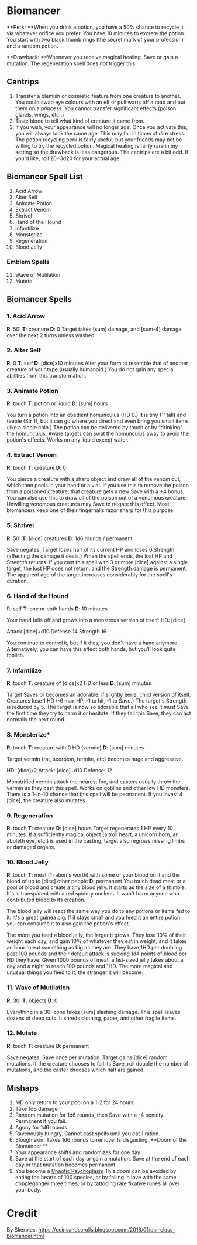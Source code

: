 # Biomancer

**Perk: **When you drink a potion, you have a 50% chance to recycle it via whatever orifice you prefer. You have 10 minutes to excrete the potion. You start with two black thumb rings (the secret mark of your profession) and a random potion. 

**Drawback: **Whenever you receive magical healing, Save or gain a mutation. The regeneration spell does not trigger this. 

## Cantrips

1. Transfer a blemish or cosmetic feature from one creature to another. You could swap eye colours with an elf or pull warts off a toad and put them on a princess. You cannot transfer significant effects (poison glands, wings, etc..)
2. Taste blood to tell what kind of creature it came from. 
3. If you wish, your appearance will no longer age. Once you activate this, you will always look the same age. This may fail in times of dire stress. 
   The potion recycling perk is fairly useful, but your friends may not be willing to try the recycled potion. Magical healing is fairly rare in my setting so the drawback is less dangerous. The cantrips are a bit odd. If you'd like, roll 20+3d20 for your actual age. 

## Biomancer Spell List

1. Acid Arrow
2. Alter Self
3. Animate Potion
4. Extract Venom
5. Shrivel
6. Hand of the Hound
7. Infantilize
8. Monsterize
9. Regeneration
10. Blood Jelly
### Emblem Spells

11. Wave of Mutilation
12. Mutate

## Biomancer Spells

### 1. Acid Arrow

**R**: 50' **T**: creature **D**: 0 
     Target takes [sum] damage, and [sum-4] damage over the next 2 turns unless washed.
### 2. Alter Self 
**R**: 0 **T**: self **D**: [dice]x10 minutes 
     Alter your form to resemble that of another creature of your type (usually humanoid.) You do not gain any special abilities from this transformation. 
### 3. Animate Potion

**R**: touch **T**: potion or liquid **D**: [sum] hours

You turn a potion into an obedient homunculus (HD 0.) It is tiny (1' tall) and feeble (Str 1), but it can go where you direct and even bring you small items (like a single coin.) The potion can be delivered by touch or by “drinking” the homunculus. Aware targets can swat the homunculus away to avoid the potion's effects. Works on any liquid except water.

### 4. Extract Venom

**R**: touch **T**: creature **D**: 0

You pierce a creature with a sharp object and draw all of the venom out, which then pools in your hand or a vial. If you use this to remove the poison from a poisoned creature, that creature gets a new Save with a +4 bonus. You can also use this to draw all of the poison out of a venomous creature. Unwilling venomous creatures may Save to negate this effect. Most biomancers keep one of their fingernails razor sharp for this purpose.

### 5. Shrivel

**R**. 50' **T**: [dice] creatures **D**: 1d6 rounds / permanent

Save negates. Target loses half of its current HP and loses 6 Strength (affecting the damage it deals.) When the spell ends, the lost HP and Strength returns. If you cast this spell with 3 or more [dice] against a single target, the lost HP does not return, and the Strength damage is permanent. The apparent age of the target increases considerably for the spell's duration.

### 6. Hand of the Hound

R. self **T**: one or both hands **D**: 10 minutes

Your hand falls off and grows into a monstrous version of itself: 
HD: [dice]

Attack [dice]+d10
Defense 14 
Strength 16

You continue to control it, but if it dies, you don't have a hand anymore. Alternatively, you can have this affect both hands, but you’ll look quite foolish.

### 7. Infantilize

**R**: touch **T**: creature of [dice]x2 HD or less **D**: [sum] minutes 

Target Saves or becomes an adorable, if slightly eerie, child version of itself. Creatures lose 1 HD (-6 max HP, -1 to hit, -1 to Save.) The target's Strength is reduced by 5. The target is now so adorable that all who see it must Save the first time they try to harm it or hesitate. If they fail this Save, they can act normally the next round.

### 8. Monsterize*

**R**: touch **T**: creature with 0 HD (vermin) **D**: [sum] minutes

Target vermin (rat, scorpion, termite, etc) becomes huge and aggressive. 

HD: [dice]x2 
Attack: [dice]+d10 
Defense: 12 

Monstrified vermin attack the nearest foe, and casters usually throw the vermin as they cast this spell. Works on goblins and other low HD monsters. There is a 1-in-10 chance that this spell will be permanent. If you invest 4 [dice], the creature also mutates.

### 9. Regeneration

**R**: touch **T**: creature **D**: [dice] hours 
Target regenerates 1 HP every 10 minutes. If a sufficiently magical object (a troll heart, a unicorn horn, an aboleth eye, etc.) is used in the casting, target also regrows missing limbs or damaged organs. 

### 10. Blood Jelly

**R**: touch **T**: meat (1 ration's worth) with some of your blood on it and the blood of up to [dice] other people **D**: permanent
You touch dead meat or a pool of blood and create a tiny blood jelly. It starts as the size of a thimble. It's is transparent with a red spidery nucleus. It won't harm anyone who contributed blood to its creation. 

The blood jelly will react the same way you do to any potions or items fed to it. It's a great guinea pig. If it stays small and you feed it an entire potion, you can consume it to also gain the potion's effect.

The more you feed a blood jelly, the larger it grows. They lose 10% of their weight each day, and gain 10% of whatever they eat in weight, and it takes an hour to eat something as big as they are. They have 1HD per doubling past 100 pounds and their default attack is sucking 1d4 points of blood per HD they have. Given 1000 pounds of meat, a fist-sized jelly takes about a day and a night to reach 100 pounds and 1HD. The more magical and unusual things you feed to it, the stranger it will become. 

### 11. Wave of Mutilation
**R**: 30' **T**: objects **D**: 0

Everything in a 30' cone takes [sum] slashing damage. This spell leaves dozens of deep cuts. It shreds clothing, paper, and other fragile items.

### 12. Mutate 

**R**: touch **T**: creature **D**: permanent

Save negates. Save once per mutation. Target gains [dice] random mutations. If the creature chooses to fail its Save, roll double the number of mutations, and the caster chooses which half are gained. 

## Mishaps

1. MD only return to your pool on a 1-2 for 24 hours 
2. Take 1d6 damage 
3. Random mutation for 1d6 rounds, then Save with a -4 penalty. Permanent if you fail. 
4. Agony for 1d6 rounds.
5. Ravenously hungry. Cannot cast spells until you eat 1 ration.
6. Slough skin. Takes 1d6 rounds to remove. Is disgusting. 
   **Doom of the Biomancer **
7. Your appearance shifts and randomizes for one day 
8. Save at the start of each day or gain a mutation. Save at the end of each day or that mutation becomes permanent. 
9. You become a [Chaotic Psychoplasm](http://goblinpunch.blogspot.ca/2015/01/chaos-flesh-metachaotic-psychoplasm.html.) 
   This doom can be avoided by eating the hearts of 100 species, or by falling in love with the same doppleganger three times, or by tattooing rare fixative runes all over your body. 

# Credit

By Skerples. https://coinsandscrolls.blogspot.com/2018/01/osr-class-biomancer.html